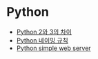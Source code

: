 Python
=========================================

- [Python 2와 3의 차이](./difference-between-2-and-3.md)
- [Python 네이밍 규칙](./style-guide.md)
- [Python simple web server](./simple-http-server.md)
